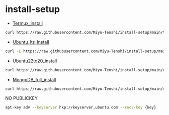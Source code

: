 # install-setup

- [Termux_install](https://raw.githubusercontent.com/Miyu-Tenshi/install-setup/main/termux_install)
```bash
curl https://raw.githubusercontent.com/Miyu-Tenshi/install-setup/main/termux_install -o $PREFIX/tmp/t && . $PREFIX/tmp/t
```
- [Ubuntu_lts_install](https://raw.githubusercontent.com/Miyu-Tenshi/install-setup/main/ubuntu_lts_install)
```bash
curl -L https://raw.githubusercontent.com/Miyu-Tenshi/install-setup/main/ubuntu_lts_install | bash
```
- [Ubuntu22to20_install](https://raw.githubusercontent.com/Miyu-Tenshi/install-setup/main/ubuntu22to20_install)
```bash
curl https://raw.githubusercontent.com/Miyu-Tenshi/install-setup/main/ubuntu22to20_install -o /tmp/t && . /tmp/t
```
- [MongoDB_full_install](https://raw.githubusercontent.com/Miyu-Tenshi/install-setup/main/mongodb_full_install)
```bash
curl https://raw.githubusercontent.com/Miyu-Tenshi/install-setup/main/mongodb_full_install -o /tmp/db && . /tmp/db
```
NO PUBLICKEY
```bash
apt-key adv --keyserver hkp://keyserver.ubuntu.com --recv-key {key}
```
